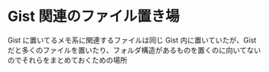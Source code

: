 # Gist 関連のファイル置き場

Gist に置いてるメモ系に関連するファイルは同じ Gist 内に置いていたが、Gist だと多くのファイルを置いたり、フォルダ構造があるものを置くのに向いてないのでそれらをまとめておくための場所


